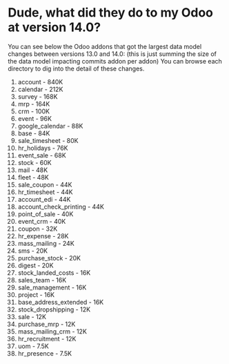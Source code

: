 # Dude, what did they do to my Odoo at version 14.0?

You can see below the Odoo addons that got the largest data model changes between versions 13.0 and 14.0:
(this is just summing the size of the data model impacting commits addon per addon)
You can browse each directory to dig into the detail of these changes.

1. account - 840K
2. calendar - 212K
3. survey - 168K
4. mrp - 164K
5. crm - 100K
6. event - 96K
7. google_calendar - 88K
8. base - 84K
9. sale_timesheet - 80K
10. hr_holidays - 76K
11. event_sale - 68K
12. stock - 60K
13. mail - 48K
14. fleet - 48K
15. sale_coupon - 44K
16. hr_timesheet - 44K
17. account_edi - 44K
18. account_check_printing - 44K
19. point_of_sale - 40K
20. event_crm - 40K
21. coupon - 32K
22. hr_expense - 28K
23. mass_mailing - 24K
24. sms - 20K
25. purchase_stock - 20K
26. digest - 20K
27. stock_landed_costs - 16K
28. sales_team - 16K
29. sale_management - 16K
30. project - 16K
31. base_address_extended - 16K
32. stock_dropshipping - 12K
33. sale - 12K
34. purchase_mrp - 12K
35. mass_mailing_crm - 12K
36. hr_recruitment - 12K
37. uom - 7.5K
38. hr_presence - 7.5K
